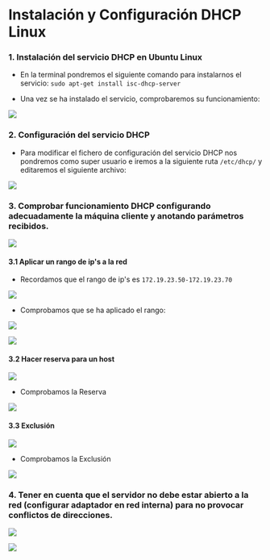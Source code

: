# **Instalación y Configuración DHCP Linux**

### **1. Instalación del servicio DHCP en Ubuntu Linux**

- En la terminal pondremos el siguiente comando para instalarnos el servicio:
`sudo apt-get install isc-dhcp-server`

- Una vez se ha instalado el servicio, comprobaremos su funcionamiento:

![](img/103.png)

### **2. Configuración del servicio DHCP**

- Para modificar el fichero de configuración del servicio DHCP nos pondremos como super usuario e iremos a la siguiente ruta `/etc/dhcp/` y editaremos el siguiente archivo:

![](img/104.png)

### **3. Comprobar funcionamiento DHCP configurando adecuadamente la máquina cliente y anotando parámetros recibidos.**

![](img/105.png)

#### **3.1 Aplicar un rango de ip's a la red**

- Recordamos que el rango de ip's es ``172.19.23.50-172.19.23.70``

![](img/104.png)

- Comprobamos que se ha aplicado el rango:

![](img/106.png)

![](img/107.png)

#### **3.2 Hacer reserva para un host**

![](img/108.png)

- Comprobamos la Reserva

![](img/109.png)

#### **3.3 Exclusión**

![](img/111.png)

- Comprobamos la Exclusión

![](img/112.png)

### **4. Tener en cuenta que el servidor no debe estar abierto a la red (configurar adaptador en red interna) para no provocar conflictos de direcciones.**

![](img/101.png)

![](img/102.png)
